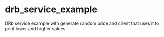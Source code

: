 # drb_service_example
DRb service example with generate random price and client that uses it to print lower and higher values
